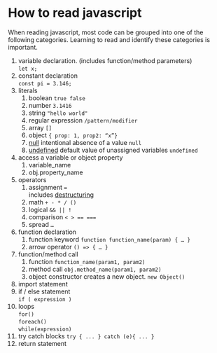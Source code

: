 # How to read javascript
When reading javascript, most code can be grouped into one of the following categories. Learning to read and identify these categories is important.  

1. variable declaration. (includes function/method parameters)  
   `let x;`  
2. constant declaration   
   `const pi = 3.146;` 
3. literals 
    1. boolean  `true false`
    2. number `3.1416`
    3. string `"hello world"`
    4. regular expression `/pattern/modifier`
    5. array  `[]`
    6. object `{ prop: 1, prop2: “x”}`
    7. [null](https://developer.mozilla.org/en-US/docs/Web/JavaScript/Reference/Global_Objects/null) intentional absence of a value `null`
    8. [undefined](https://developer.mozilla.org/en-US/docs/Web/JavaScript/Reference/Global_Objects/undefined) default value of unassigned variables `undefined`
4. access a variable or object property
    1. variable_name  
    2. obj.property_name
5. operators
    1. assignment `=`  
        includes [destructuring](https://developer.mozilla.org/en-US/docs/Web/JavaScript/Reference/Operators/Destructuring_assignment)
    2. math `+ - * / ()`
    3. logical `&& || !`
    4. comparison `< > == ===`
    5. spread `…`
6. function declaration
   1. function keyword `function function_name(param) { … }`
   2. arrow operator  `() => { … } `
7. function/method call  
    1. function `function_name(param1, param2)` 
    2. method call `obj.method_name(param1, param2)`
    3. object constructor creates a new object. `new Object()`
8. import statement
9.  if / else statement  
    `if ( expression ) `
10. loops  
    `for()`  
    `foreach()`  
    `while(expression)`
11. try catch blocks
    `try {
        ...
    } catch (e){
        ...
    }`
12. return statement



